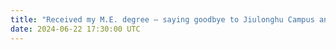 ```yaml
---
title: "Received my M.E. degree — saying goodbye to Jiulonghu Campus and dear friends. 👋🏻"
date: 2024-06-22 17:30:00 UTC
---
```

